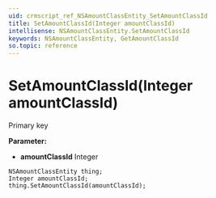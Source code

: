 ```yaml
---
uid: crmscript_ref_NSAmountClassEntity_SetAmountClassId
title: SetAmountClassId(Integer amountClassId)
intellisense: NSAmountClassEntity.SetAmountClassId
keywords: NSAmountClassEntity, GetAmountClassId
so.topic: reference
---
```


# SetAmountClassId(Integer amountClassId)

Primary key

**Parameter:** 
 - **amountClassId** Integer

```crmscript
NSAmountClassEntity thing;
Integer amountClassId;
thing.SetAmountClassId(amountClassId);
```

